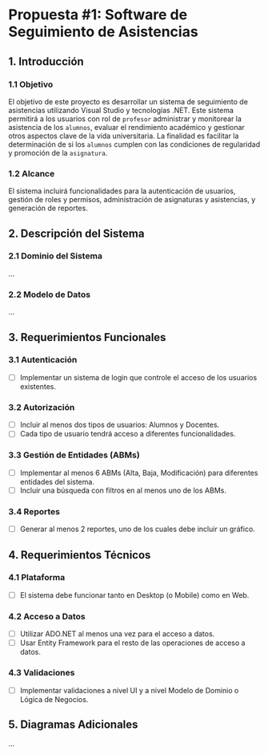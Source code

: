 # Propuesta #1: Software de Seguimiento de Asistencias

## 1. Introducción

### 1.1 Objetivo
El objetivo de este proyecto es desarrollar un sistema de seguimiento de asistencias utilizando Visual Studio y tecnologías .NET. Este sistema permitirá a los usuarios con rol de `profesor` administrar y monitorear la asistencia de los `alumnos`, evaluar el rendimiento académico y gestionar otros aspectos clave de la vida universitaria. La finalidad es facilitar la determinación de si los `alumnos` cumplen con las condiciones de regularidad y promoción de la `asignatura`.

### 1.2 Alcance
El sistema incluirá funcionalidades para la autenticación de usuarios, gestión de roles y permisos, administración de asignaturas y asistencias, y generación de reportes.

## 2. Descripción del Sistema

### 2.1 Dominio del Sistema
...

### 2.2 Modelo de Datos
...

## 3. Requerimientos Funcionales

### 3.1 Autenticación
- [ ] Implementar un sistema de login que controle el acceso de los usuarios existentes.

### 3.2 Autorización
- [ ] Incluir al menos dos tipos de usuarios: Alumnos y Docentes.
- [ ] Cada tipo de usuario tendrá acceso a diferentes funcionalidades.

### 3.3 Gestión de Entidades (ABMs)
- [ ] Implementar al menos 6 ABMs (Alta, Baja, Modificación) para diferentes entidades del sistema.
- [ ] Incluir una búsqueda con filtros en al menos uno de los ABMs.

### 3.4 Reportes
- [ ] Generar al menos 2 reportes, uno de los cuales debe incluir un gráfico.

## 4. Requerimientos Técnicos

### 4.1 Plataforma
- [ ] El sistema debe funcionar tanto en Desktop (o Mobile) como en Web.

### 4.2 Acceso a Datos
- [ ] Utilizar ADO.NET al menos una vez para el acceso a datos.
- [ ] Usar Entity Framework para el resto de las operaciones de acceso a datos.

### 4.3 Validaciones
- [ ] Implementar validaciones a nivel UI y a nivel Modelo de Dominio o Lógica de Negocios.

## 5. Diagramas Adicionales
...
